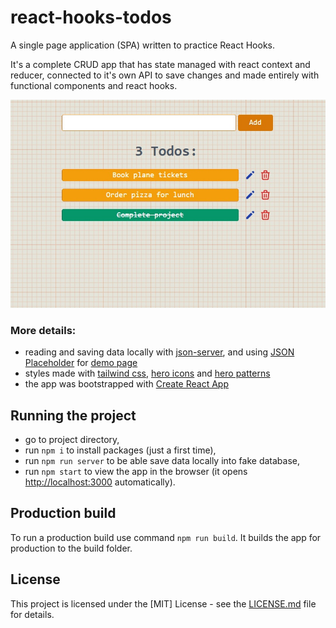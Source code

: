 # react-hooks-todos

A single page application (SPA) written to practice React Hooks.

It's a complete CRUD app that has state managed with react context and reducer, connected to it's own API to save changes and made entirely with functional components and react hooks.

<p align="middle">
  <img src="https://github.com/agapas/react-hooks-todos/blob/main/public/ui-example.jpg?raw=true" width="600"/>
</p>

### More details:

- reading and saving data locally with [json-server](https://github.com/typicode/json-server), and using [JSON Placeholder](http://jsonplaceholder.typicode.com/) for [demo page](https://my-json-server.typicode.com/agapas/react-hooks-todos/)
- styles made with [tailwind css](https://tailwindcss.com/), [hero icons](https://heroicons.com/) and [hero patterns](https://heropatterns.com/)
- the app was bootstrapped with [Create React App](https://github.com/facebook/create-react-app)

## Running the project

- go to project directory,
- run `npm i` to install packages (just a first time),
- run `npm run server` to be able save data locally into fake database,
- run `npm start` to view the app in the browser (it opens [http://localhost:3000](http://localhost:3000) automatically).

## Production build

To run a production build use command `npm run build`. It builds the app for production to the build folder.

## License

This project is licensed under the [MIT] License - see the [LICENSE.md](LICENSE) file for details.
